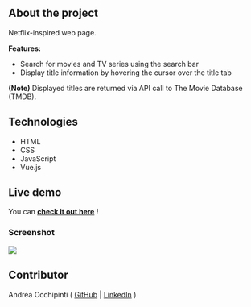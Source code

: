 ## About the project
Netflix-inspired web page.

**Features:**
- Search for movies and TV series using the search bar
- Display title information by hovering the cursor over the title tab

**(Note)** Displayed titles are returned via API call to The Movie Database (TMDB).

## Technologies 
- HTML
- CSS
- JavaScript 
- Vue.js

## Live demo
You can **[check it out here](https://painteyes.github.io/vue-netflix)** !

### Screenshot
<img src="https://i.postimg.cc/xdhz7C2d/screencapture-localhost-8080-2022-04-11-12-23-31.png"/>

## Contributor
Andrea Occhipinti ( [GitHub](https://github.com/painteyes) | [LinkedIn](https://www.linkedin.com/in/occhipinti) )
